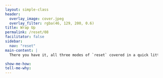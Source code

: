 ```yaml
---
layout: simple-class
header:
  overlay_image: cover.jpeg
  overlay_filter: rgba(46, 129, 200, 0.6)
title: Wrap Up
permalink: /reset/08
facilitator: false
sidebar:
  nav: "reset"
main-content: |
  There you have it, all three modes of `reset` covered in a quick little course. Like all tools, `reset` definitely has a time and place where it is a great command to run, and as we reviewed during the course, it is best used when you haven't pushed to your changes to a remote with other collaborators.  

show-me-how:
tell-me-why:
---
```

